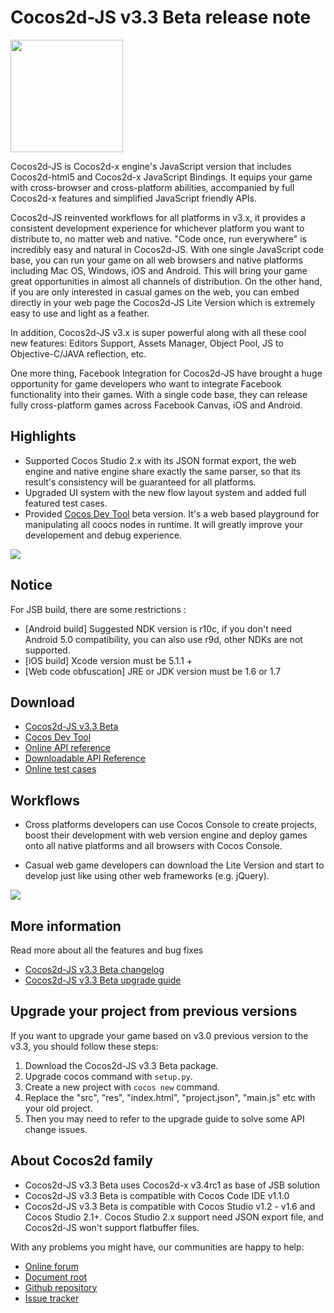 # Cocos2d-JS v3.3 Beta release note

<img src="http://files.cocos2d-x.org/images/orgsite/logo.png" height=180> 

Cocos2d-JS is Cocos2d-x engine's JavaScript version that includes Cocos2d-html5 and Cocos2d-x JavaScript Bindings. It equips your game with cross-browser and cross-platform abilities, accompanied by full Cocos2d-x features and simplified JavaScript friendly APIs.

Cocos2d-JS reinvented workflows for all platforms in v3.x, it provides a consistent development experience for whichever platform you want to distribute to, no matter web and native. "Code once, run everywhere" is incredibly easy and natural in Cocos2d-JS. With one single JavaScript code base, you can run your game on all web browsers and native platforms including Mac OS, Windows, iOS and Android. This will bring your game great opportunities in almost all channels of distribution. On the other hand, if you are only interested in casual games on the web, you can embed directly in your web page the Cocos2d-JS Lite Version which is extremely easy to use and light as a feather.

In addition, Cocos2d-JS v3.x is super powerful along with all these cool new features: Editors Support, Assets Manager, Object Pool, JS to Objective-C/JAVA reflection, etc.

One more thing, Facebook Integration for Cocos2d-JS have brought a huge opportunity for game developers who want to integrate Facebook functionality into their games. With a single code base, they can release fully cross-platform games across Facebook Canvas, iOS and Android.

## Highlights

* Supported Cocos Studio 2.x with its JSON format export, the web engine and native engine share exactly the same parser, so that its result's consistency will be guaranteed for all platforms.
* Upgraded UI system with the new flow layout system and added full featured test cases.
* Provided [Cocos Dev Tool](http://h5.cocoachina.com/static/cocos-devtools/) beta version. It's a web based playground for manipulating all coocs nodes in runtime. It will greatly improve your developement and debug experience.

![](https://raw.githubusercontent.com/pandamicro/cocos-docs/master/manual/framework/html5/release-notes/res/devtool.jpg)

## Notice

For JSB build, there are some restrictions :

- [Android build] Suggested NDK version is r10c, if you don't need Android 5.0 compatibility, you can also use r9d, other NDKs are not supported.
- [iOS build] Xcode version must be 5.1.1 +
- [Web code obfuscation] JRE or JDK version must be 1.6 or 1.7

## Download

- [Cocos2d-JS v3.3 Beta](http://www.cocos2d-x.org/filedown/cocos2d-js-v3.2-beta.zip)
- [Cocos Dev Tool](http://h5.cocoachina.com/static/cocos-devtools/)
- [Online API reference](http://www.cocos2d-x.org/wiki/reference/)
- [Downloadable API Reference](http://www.cocos2d-x.org/filedown/Cocos2d-JS-v3.3-Beta-API.zip)
- [Online test cases](http://cocos2d-x.org/js-tests/)

## Workflows

- Cross platforms developers can use Cocos Console to create projects, boost their development with web version engine and deploy games onto all native platforms and all browsers with Cocos Console.

- Casual web game developers can download the Lite Version and start to develop just like using other web frameworks (e.g. jQuery).

![](workflows.jpg)

## More information

Read more about all the features and bug fixes

- [Cocos2d-JS v3.3 Beta changelog](http://www.cocos2d-x.org/docs/manual/framework/html5/release-notes/v3.3b/changelog/en)
- [Cocos2d-JS v3.3 Beta upgrade guide](http://www.cocos2d-x.org/docs/manual/framework/html5/release-notes/v3.3b/upgrade-guide/en)

## Upgrade your project from previous versions

If you want to upgrade your game based on v3.0 previous version to the v3.3, you should follow these steps:

1. Download the Cocos2d-JS v3.3 Beta package.
2. Upgrade cocos command with `setup.py`.
3. Create a new project with `cocos new` command.
4. Replace the "src", "res", "index.html", "project.json", "main.js" etc with your old project.
5. Then you may need to refer to the upgrade guide to solve some API change issues.

## About Cocos2d family

- Cocos2d-JS v3.3 Beta uses Cocos2d-x v3.4rc1 as base of JSB solution
- Cocos2d-JS v3.3 Beta is compatible with Cocos Code IDE v1.1.0
- Cocos2d-JS v3.3 Beta is compatible with Cocos Studio v1.2 - v1.6 and Cocos Studio 2.1+. Cocos Studio 2.x support need JSON export file, and Cocos2d-JS won't support flatbuffer files.

With any problems you might have, our communities are happy to help:

- [Online forum](http://discuss.cocos2d-x.org/category/cocos2d-x/javascript)
- [Document root](http://cocos2d-x.org/wiki/Cocos2d-JS)
- [Github repository](https://github.com/cocos2d/cocos2d-js)
- [Issue tracker](https://github.com/cocos2d/cocos2d-js/issues)